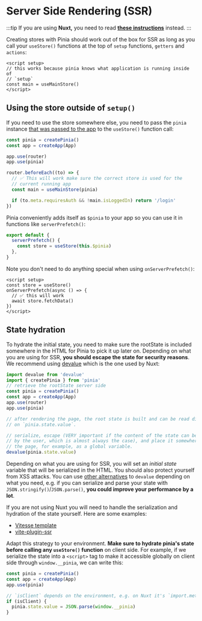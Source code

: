 # Server Side Rendering (SSR)

<MasteringPiniaLink
  href="https://masteringpinia.com/lessons/ssr-friendly-state"
  title="Learn about SSR best practices"
/>

:::tip
If you are using **Nuxt,** you need to read [**these instructions**](./nuxt.md) instead.
:::

Creating stores with Pinia should work out of the box for SSR as long as you call your `useStore()` functions at the top of `setup` functions, `getters` and `actions`:

```vue
<script setup>
// this works because pinia knows what application is running inside of
// `setup`
const main = useMainStore()
</script>
```

## Using the store outside of `setup()`

If you need to use the store somewhere else, you need to pass the `pinia` instance [that was passed to the app](../getting-started.md#installation) to the `useStore()` function call:

```js
const pinia = createPinia()
const app = createApp(App)

app.use(router)
app.use(pinia)

router.beforeEach((to) => {
  // ✅ This will work make sure the correct store is used for the
  // current running app
  const main = useMainStore(pinia)

  if (to.meta.requiresAuth && !main.isLoggedIn) return '/login'
})
```

Pinia conveniently adds itself as `$pinia` to your app so you can use it in functions like `serverPrefetch()`:

```js
export default {
  serverPrefetch() {
    const store = useStore(this.$pinia)
  },
}
```

Note you don't need to do anything special when using `onServerPrefetch()`:

```vue
<script setup>
const store = useStore()
onServerPrefetch(async () => {
  // ✅ this will work
  await store.fetchData()
})
</script>
```

## State hydration

To hydrate the initial state, you need to make sure the rootState is included somewhere in the HTML for Pinia to pick it up later on. Depending on what you are using for SSR, **you should escape the state for security reasons**. We recommend using [devalue](https://github.com/Rich-Harris/devalue) which is the one used by Nuxt:

```js
import devalue from 'devalue'
import { createPinia } from 'pinia'
// retrieve the rootState server side
const pinia = createPinia()
const app = createApp(App)
app.use(router)
app.use(pinia)

// after rendering the page, the root state is built and can be read directly
// on `pinia.state.value`.

// serialize, escape (VERY important if the content of the state can be changed
// by the user, which is almost always the case), and place it somewhere on
// the page, for example, as a global variable.
devalue(pinia.state.value)
```

Depending on what you are using for SSR, you will set an _initial state_ variable that will be serialized in the HTML. You should also protect yourself from XSS attacks. You can use [other alternatives](https://github.com/Rich-Harris/devalue#see-also) to `devalue` depending on what you need, e.g. if you can serialize and parse your state with `JSON.stringify()`/`JSON.parse()`, **you could improve your performance by a lot**.

If you are not using Nuxt you will need to handle the serialization and hydration of the state yourself. Here are some examples:

- [Vitesse template](https://github.com/antfu/vitesse/blob/main/src/modules/pinia.ts)
- [vite-plugin-ssr](https://vite-plugin-ssr.com/pinia)

Adapt this strategy to your environment. **Make sure to hydrate pinia's state before calling any `useStore()` function** on client side. For example, if we serialize the state into a `<script>` tag to make it accessible globally on client side through `window.__pinia`, we can write this:

```ts
const pinia = createPinia()
const app = createApp(App)
app.use(pinia)

// `isClient` depends on the environment, e.g. on Nuxt it's `import.meta.client`
if (isClient) {
  pinia.state.value = JSON.parse(window.__pinia)
}
```
